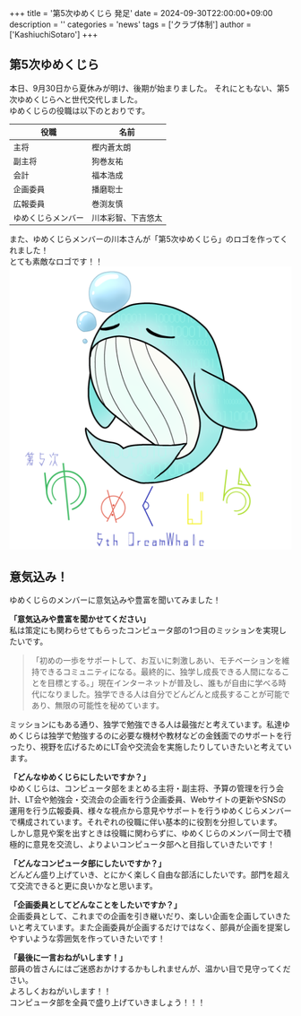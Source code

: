 +++
title = '第5次ゆめくじら 発足'
date = 2024-09-30T22:00:00+09:00
description = ''
categories = 'news'
tags = ['クラブ体制']
author = ['KashiuchiSotaro']
+++

## 第5次ゆめくじら
本日、9月30日から夏休みが明け、後期が始まりました。
それにともない、第5次ゆめくじらへと世代交代しました。  
ゆめくじらの役職は以下のとおりです。

| 役職               | 名前               |
| ------------------ | ------------------ |
| 主将               | 樫内蒼太朗         |
| 副主将             | 狗巻友祐           |
| 会計               | 福本浩成           |
| 企画委員           | 播磨聡士           |
| 広報委員           | 巻渕友慎           |
| ゆめくじらメンバー | 川本彩智、下吉悠太 |

また、ゆめくじらメンバーの川本さんが「第5次ゆめくじら」のロゴを作ってくれました！  
とても素敵なロゴです！！
![5thDreamWhale](./5thDreamWhale.png)

## 意気込み！
ゆめくじらのメンバーに意気込みや豊富を聞いてみました！

**「意気込みや豊富を聞かせてください」**  
私は策定にも関わらせてもらったコンピュータ部の1つ目のミッションを実現したいです。
> 「初めの一歩をサポートして、お互いに刺激しあい、モチベーションを維持できるコミュニティになる。最終的に、独学し成長できる人間になることを目標とする。」現在インターネットが普及し、誰もが自由に学べる時代になりました。独学できる人は自分でどんどんと成長することが可能であり、無限の可能性を秘めています。

ミッションにもある通り、独学で勉強できる人は最強だと考えています。私達ゆめくじらは独学で勉強するのに必要な機材や教材などの金銭面でのサポートを行ったり、視野を広げるためにLT会や交流会を実施したりしていきたいと考えています。

**「どんなゆめくじらにしたいですか？」**  
ゆめくじらは、コンピュータ部をまとめる主将・副主将、予算の管理を行う会計、LT会や勉強会・交流会の企画を行う企画委員、Webサイトの更新やSNSの運用を行う広報委員、様々な視点から意見やサポートを行うゆめくじらメンバーで構成されています。それぞれの役職に伴い基本的に役割を分担しています。  
しかし意見や案を出すときは役職に関わらずに、ゆめくじらのメンバー同士で積極的に意見を交流し、よりよいコンピュータ部へと目指していきたいです！

**「どんなコンピュータ部にしたいですか？」**  
どんどん盛り上げていき、とにかく楽しく自由な部活にしたいです。部門を超えて交流できると更に良いかなと思います。

**「企画委員としてどんなことをしたいですか？」**  
企画委員として、これまでの企画を引き継いだり、楽しい企画を企画していきたいと考えています。また企画委員が企画するだけではなく、部員が企画を提案しやすいような雰囲気を作っていきたいです！

**「最後に一言おねがいします！」**  
部員の皆さんにはご迷惑おかけするかもしれませんが、温かい目で見守ってください。  
よろしくおねがいします！！  
コンピュータ部を全員で盛り上げていきましょう！！！
